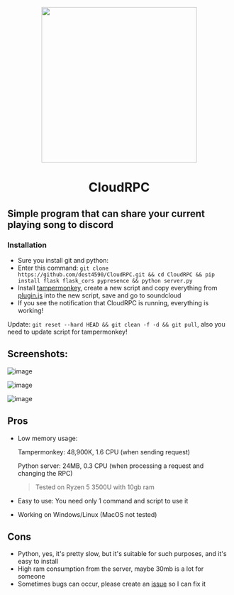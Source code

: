 <p align=center><img src="https://github.com/dest4590/CloudRPC/assets/80628386/4d201d99-808f-48e8-b81d-9dba27e558de" width=350 align=center></p>

<h1 align=center>CloudRPC</h1>

## Simple program that can share your current playing song to discord

### Installation

* Sure you install git and python: 
* Enter this command: `git clone https://github.com/dest4590/CloudRPC.git && cd CloudRPC && pip install flask flask_cors pypresence && python server.py`
* Install [tampermonkey](https://www.tampermonkey.net/ "Tampermonkey"), create a new script and copy everything from [plugin.js](https://raw.githubusercontent.com/dest4590/CloudRPC/main/plugin.js) into the new script, save and go to soundcloud
* If you see the notification that CloudRPC is running, everything is working!


Update: `git reset --hard HEAD && git clean -f -d && git pull`, also you need to update script for tampermonkey!

## Screenshots:

![image](https://github.com/dest4590/CloudRPC/assets/80628386/52e35842-5905-489e-9b54-eea08515873e)

![image](https://github.com/dest4590/CloudRPC/assets/80628386/49cf9474-8698-4518-84d6-42245bbbe08f)

![image](https://github.com/dest4590/CloudRPC/assets/80628386/a1952acb-5ebb-404c-804d-050e6a813008)

## Pros
* Low memory usage:

  Tampermonkey: 48,900K, 1.6 CPU (when sending request)

  Python server: 24MB, 0.3 CPU (when processing a request and changing the RPC)  

  > Tested on Ryzen 5 3500U with 10gb ram

* Easy to use:
You need only 1 command and script to use it

* Working on Windows/Linux (MacOS not tested)

## Cons
* Python, yes, it's pretty slow, but it's suitable for such purposes, and it's easy to install
* High ram consumption from the server, maybe 30mb is a lot for someone
* Sometimes bugs can occur, please create an [issue](https://github.com/dest4590/CloudRPC/issues) so I can fix it
